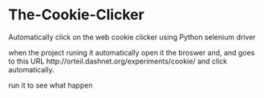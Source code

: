 # The-Cookie-Clicker
Automatically click on the web cookie clicker using Python selenium driver 

<p>when the project runing it automatically open it the broswer and, and goes to this URL
http://orteil.dashnet.org/experiments/cookie/ and click automatically.</p>
run it to see what happen
